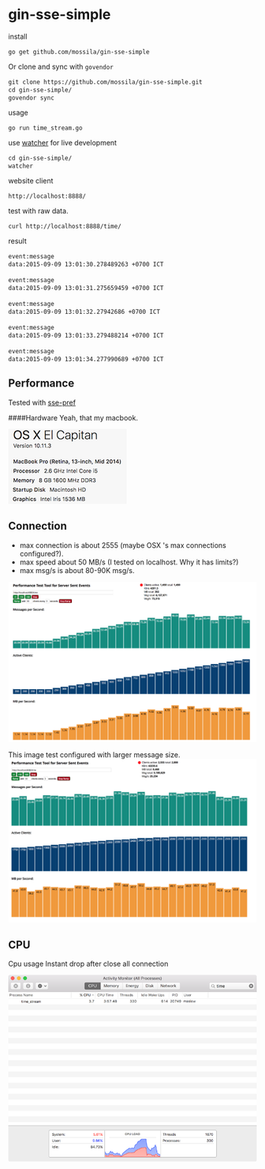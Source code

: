 # gin-sse-simple




install 

```
go get github.com/mossila/gin-sse-simple
```

Or clone and sync with `govendor`
```
git clone https://github.com/mossila/gin-sse-simple.git
cd gin-sse-simple/
govendor sync
```

usage

```
go run time_stream.go
```
use [watcher](https://github.com/canthefason/go-watcher) for live development

```
cd gin-sse-simple/
watcher
```



website client

```
http://localhost:8888/
```


test with raw data.

```
curl http://localhost:8888/time/
```


result

```
event:message
data:2015-09-09 13:01:30.278489263 +0700 ICT

event:message
data:2015-09-09 13:01:31.275659459 +0700 ICT

event:message
data:2015-09-09 13:01:32.27942686 +0700 ICT

event:message
data:2015-09-09 13:01:33.279488214 +0700 ICT

event:message
data:2015-09-09 13:01:34.277990689 +0700 ICT
```

## Performance
 
Tested with [sse-pref](https://github.com/matthiasn/sse-perf)

####Hardware
Yeah, that my macbook.

![alt tag](img/hardware.png)

## Connection

* max connection is about 2555 (maybe OSX 's max connections configured?).
* max speed about 50 MB/s (I tested on localhost. Why it has limits?)
* max msg/s is  about 80-90K msg/s.

![alt tag](img/connection.png)

This image test configured with larger message size.
![alt tag](img/max-connection.png)

## CPU

Cpu usage Instant drop after close all connection 

![alt tag](img/cpu-usage.png)
